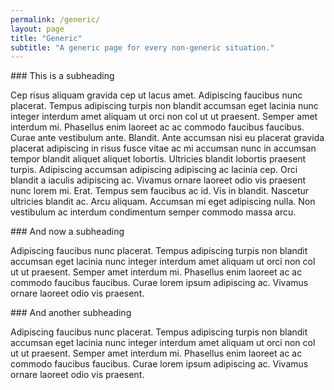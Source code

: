 ```yaml
---
permalink: /generic/
layout: page
title: "Generic"
subtitle: "A generic page for every non-generic situation."
---
```


<div class="box">
<span class="image featured"><img src="{{ '/assets/images/pic01.jpg' | relative_url }} " alt="" /></span>

<div markdown="1">
### This is a subheading

Cep risus aliquam gravida cep ut lacus amet. Adipiscing faucibus nunc placerat.
Tempus adipiscing turpis non blandit accumsan eget lacinia nunc integer interdum
amet aliquam ut orci non col ut ut praesent. Semper amet interdum mi. Phasellus
enim laoreet ac ac commodo faucibus faucibus. Curae ante vestibulum ante.
Blandit. Ante accumsan nisi eu placerat gravida placerat adipiscing in risus
fusce vitae ac mi accumsan nunc in accumsan tempor blandit aliquet aliquet
lobortis. Ultricies blandit lobortis praesent turpis. Adipiscing accumsan
adipiscing adipiscing ac lacinia cep. Orci blandit a iaculis adipiscing ac.
Vivamus ornare laoreet odio vis praesent nunc lorem mi. Erat. Tempus sem
faucibus ac id. Vis in blandit. Nascetur ultricies blandit ac. Arcu aliquam.
Accumsan mi eget adipiscing nulla. Non vestibulum ac interdum condimentum semper
commodo massa arcu.
</div>

<div class="row" markdown="1">
  <div class="6u 12u(mobilep)">
<div markdown="1">
### And now a subheading

Adipiscing faucibus nunc placerat. Tempus adipiscing turpis non blandit accumsan
eget lacinia nunc integer interdum amet aliquam ut orci non col ut ut praesent.
Semper amet interdum mi. Phasellus enim laoreet ac ac commodo faucibus faucibus.
Curae lorem ipsum adipiscing ac. Vivamus ornare laoreet odio vis praesent.
</div>
  </div>
  <div class="6u 12u(mobilep)">
<div markdown="1">
### And another subheading

Adipiscing faucibus nunc placerat. Tempus adipiscing turpis non blandit accumsan
eget lacinia nunc integer interdum amet aliquam ut orci non col ut ut praesent.
Semper amet interdum mi. Phasellus enim laoreet ac ac commodo faucibus faucibus.
Curae lorem ipsum adipiscing ac. Vivamus ornare laoreet odio vis praesent.
</div>
  </div>
</div>
